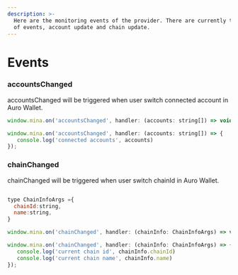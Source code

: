 ```yaml
---
description: >-
  Here are the monitoring events of the provider. There are currently two types
  of events, account update and chain update.
---
```


# Events

### **accountsChanged**

accountsChanged will be triggered when user switch connected account in Auro Wallet.

```javascript
window.mina.on('accountsChanged', handler: (accounts: string[]) => void);
```

```javascript
window.mina.on('accountsChanged', handler: (accounts: string[]) => {
   console.log('connected accounts', accounts)
});
```

### **chainChanged**

chainChanged will be triggered when user switch chainId in Auro Wallet.

```javascript

type ChainInfoArgs ={
  chainId:string,
  name:string,
}

window.mina.on('chainChanged', handler: (chainInfo: ChainInfoArgs) => void);
```

```javascript
window.mina.on('chainChanged', handler: (chainInfo: ChainInfoArgs) => {
   console.log('current chain id', chainInfo.chainId)
   console.log('current chain name', chainInfo.name)
});
```
